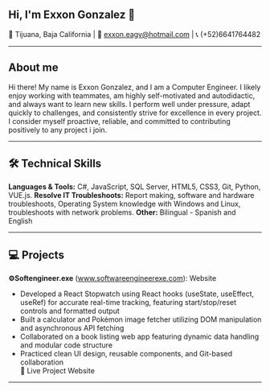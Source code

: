 ## Hi, I'm Exxon Gonzalez 👋
📍 Tijuana, Baja California | 📧 [exxon.eagv@hotmail.com](mailto:exxon.eagv@hotmail.com) | 📞 (+52)6641764482

---
## About me
Hi there! My name is Exxon Gonzalez, and I am a Computer Engineer. I likely enjoy working with teammates, am highly self-motivated and autodidactic, and always want to learn new skills. I perform well under pressure, adapt quickly to challenges, and consistently strive for excellence in every project. I consider myself proactive, reliable, and committed to contributing positively to any project i join.

---

## 🛠 Technical Skills
**Languages & Tools:** C#, JavaScript, SQL Server, HTML5, CSS3, Git, Python, VUE.js.
**Resolve IT Troubleshoots:** Report making, software and hardware troubleshoots, Operating System knowledge with Windows and Linux, troubleshoots with network problems.
**Other:** Bilingual - Spanish and English

---

## 💻 Projects  
**⚙️Softengineer.exe** (www.softwareengineerexe.com):
Website 
- Developed a React Stopwatch using React hooks (useState, useEffect, useRef) for accurate real-time tracking, featuring start/stop/reset controls and formatted output  
- Built a calculator and Pokémon image fetcher utilizing DOM manipulation and asynchronous API fetching  
- Collaborated on a book listing web app featuring dynamic data handling and modular code structure  
- Practiced clean UI design, reusable components, and Git-based collaboration  
🔗 Live Project Website  

---



